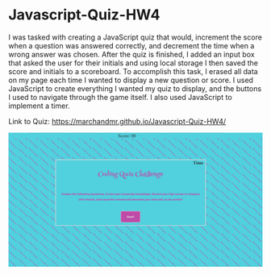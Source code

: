# Javascript-Quiz-HW4

I was tasked with creating a JavaScript quiz that would, increment the score when a question was answered correctly, and decrement the time when a wrong answer was chosen. After the quiz is finished, I added an input box that asked the user for their initials and using local storage I then saved the score and initials to a scoreboard. To accomplish this task, I erased all data on my page each time I wanted to display a new question or score. I used JavaScript to create everything I wanted my quiz to display, and the buttons I used to navigate through the game itself. I also used JavaScript to implement a timer.

Link to Quiz: https://marchandmr.github.io/Javascript-Quiz-HW4/

![](Assets/screenshot.png)

